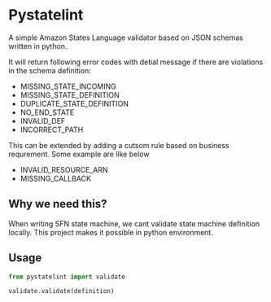 # Pystatelint
A simple Amazon States Language validator based on JSON schemas written in python. 

It will return following error codes with detial message if there are violations in the schema definition:
* MISSING_STATE_INCOMING
* MISSING_STATE_DEFINITION
* DUPLICATE_STATE_DEFINITION
* NO_END_STATE
* INVALID_DEF
* INCORRECT_PATH
 
This can be extended by adding a cutsom rule based on business requrement. Some example are like below
* INVALID_RESOURCE_ARN
* MISSING_CALLBACK


## Why we need this?
When writing SFN state machine, we cant validate state machine definition locally. This project makes it possible in python environment.

## Usage

```python
from pystatelint import validate

validate.validate(definition)
```








